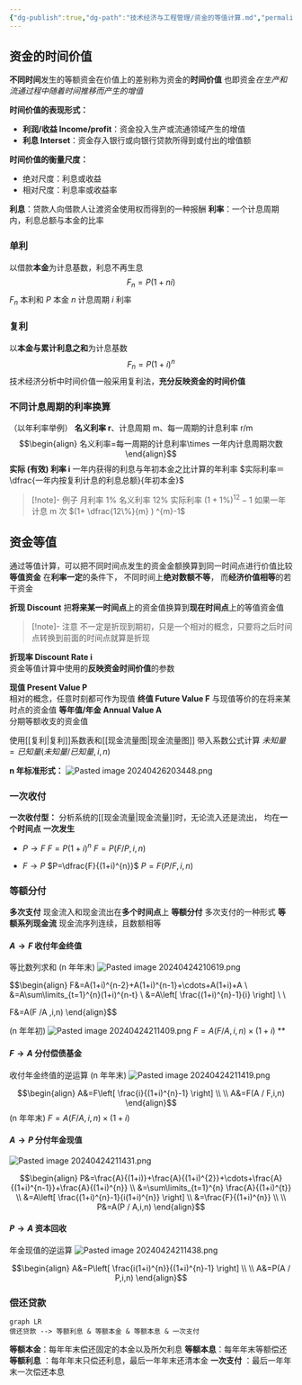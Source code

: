 ```yaml
---
{"dg-publish":true,"dg-path":"技术经济与工程管理/资金的等值计算.md","permalink":"/技术经济与工程管理/资金的等值计算/","dgPassFrontmatter":true,"noteIcon":"","created":"2024-05-21T15:34:07.756+08:00","updated":"2024-10-24T18:16:02.151+08:00"}
---
```


## 资金的时间价值
**不同时间**发生的等额资金在价值上的差别称为资金的**时间价值**
也即资金*在生产和流通过程中随着时间推移而产生的增值*

**时间价值的表现形式：**
- **利润/收益    Income/profit**：资金投入生产或流通领域产生的增值
- **利息   Interset**：资金存入银行或向银行贷款所得到或付出的增值额

**时间价值的衡量尺度：**
- 绝对尺度：利息或收益
- 相对尺度：利息率或收益率

**利息**：贷款人向借款人让渡资金使用权而得到的一种报酬
**利率**：一个计息周期内，利息总额与本金的比率
### 单利
以借款**本金**为计息基数，利息不再生息
$$F_{n}=P(1+ni)$$
$F_{n}$ 本利和   $P$ 本金
$n$ 计息周期  $i$ 利率
### 复利
以**本金与累计利息之和**为计息基数
$$F_{n}=P(1+i)^{n}$$
技术经济分析中时间价值一般采用复利法，**充分反映资金的时间价值**

### 不同计息周期的利率换算
（以年利率举例）
**名义利率  r**、计息周期 m、每一周期的计息利率  r/m
$$\begin{align}
名义利率=每一周期的计息利率\times 一年内计息周期次数
\end{align}$$
**实际 (有效) 利率  i**
一年内获得的利息与年初本金之比计算的年利率
$实际利率＝ \dfrac{一年内按复利计息的利息总额}{年初本金}$
>[!note]- 例子
月利率 1%
名义利率 12%
实际利率  $(1+1\%)^{12}-1$
如果一年计息 m 次
$(1+ \dfrac{12\%}{m} ) ^{m}-1$


## 资金等值
通过等值计算，可以把不同时间点发生的资金金额换算到同一时间点进行价值比较
**等值资金**
在**利率一定**的条件下，
不同时间上**绝对数额不等**，
而**经济价值相等**的若干资金

**折现 Discount**
把**将来某一时间点**上的资金值换算到**现在时间点**上的等值资金值
>[!note]- 注意
>不一定是折现到期初，只是一个相对的概念，只要将之后时间点转换到前面的时间点就算是折现

**折现率 Discount Rate  i**  
资金等值计算中使用的**反映资金时间价值**的参数

**现值   Present Value  P**     
相对的概念，任意时刻都可作为现值
**终值   Future Value  F** 
与现值等价的在将来某时点的资金值
**等年值/年金   Annual Value  A**  
分期等额收支的资金值


使用[[复利\|复利]]系数表和[[现金流量图\|现金流量图]]
带入系数公式计算
$未知量=已知量(未知量 / 已知量,i,n)$

**n 年标准形式：**
![Pasted image 20240426203448.png](/img/user/%E5%8A%9F%E8%83%BD%E6%80%A7%E6%96%87%E4%BB%B6%E5%A4%B9/%E8%BD%BD%E5%85%A5%E7%9A%84%E5%AA%92%E4%BD%93%E8%B5%84%E6%BA%90/Pasted%20image%2020240426203448.png)

### 一次收付
**一次收付型：**
分析系统的[[现金流量\|现金流量]]时，无论流入还是流出，
均在**一个时间点**  **一次发生**

-  $P \to F$
$F=P(1+i)^{n}$    $F=P(F / P,i,n)$

-  $F \to P$
$P=\dfrac{F}{(1+i)^{n}}$    $P=F(P / F,i,n)$

### 等额分付
**多次支付**
现金流入和现金流出在**多个时间点**上
**等额分付**
多次支付的一种形式
**等额系列现金流**
现金流序列连续，且数额相等

####  $A \to F$  收付年金终值
等比数列求和
 (n 年年末)
![Pasted image 20240424210619.png](/img/user/%E5%8A%9F%E8%83%BD%E6%80%A7%E6%96%87%E4%BB%B6%E5%A4%B9/%E8%BD%BD%E5%85%A5%E7%9A%84%E5%AA%92%E4%BD%93%E8%B5%84%E6%BA%90/Pasted%20image%2020240424210619.png)

$$\begin{align}
F&=A(1+i)^{n-2}+A(1+i)^{n-1}+\cdots+A(1+i)+A \\
&=A\sum\limits_{t=1}^{n}(1+i)^{n-t} \\
&=A\left[ \frac{(1+i)^{n}-1}{i} \right] \\ \\

F&=A(F /A ,i,n)
\end{align}$$
 
 (n 年年初)
![Pasted image 20240424211409.png](/img/user/%E5%8A%9F%E8%83%BD%E6%80%A7%E6%96%87%E4%BB%B6%E5%A4%B9/%E8%BD%BD%E5%85%A5%E7%9A%84%E5%AA%92%E4%BD%93%E8%B5%84%E6%BA%90/Pasted%20image%2020240424211409.png)
$F=A(F / A,i,n)\times(1+i)$
**
####  $F \to A$  分付偿债基金
收付年金终值的逆运算
 (n 年年末)
![Pasted image 20240424211419.png](/img/user/%E5%8A%9F%E8%83%BD%E6%80%A7%E6%96%87%E4%BB%B6%E5%A4%B9/%E8%BD%BD%E5%85%A5%E7%9A%84%E5%AA%92%E4%BD%93%E8%B5%84%E6%BA%90/Pasted%20image%2020240424211419.png)

$$\begin{align}
A&=F\left[ \frac{i}{(1+i)^{n}-1} \right] \\
 \\
A&=F(A / F,i,n)
\end{align}$$
(n 年年末)
$F=A(F / A,i,n)\times(1+i)$

####  $A \to P$  分付年金现值
![Pasted image 20240424211431.png](/img/user/%E5%8A%9F%E8%83%BD%E6%80%A7%E6%96%87%E4%BB%B6%E5%A4%B9/%E8%BD%BD%E5%85%A5%E7%9A%84%E5%AA%92%E4%BD%93%E8%B5%84%E6%BA%90/Pasted%20image%2020240424211431.png)


$$\begin{align}
P&=\frac{A}{(1+i)}+\frac{A}{(1+i)^{2}}+\cdots+\frac{A}{(1+i)^{n-1}}+\frac{A}{(1+i)^{n}} \\
&=\sum\limits_{t=1}^{n} \frac{A}{(1+i)^{t}} \\
&=A\left[ \frac{(1+i)^{n}-1}{i(1+i)^{n}} \right] \\
 &=\frac{F}{(1+i)^{n}} \\ \\
P&=A(P / A,i,n)
\end{align}$$


####  $P \to A$  资本回收
年金现值的逆运算
![Pasted image 20240424211438.png](/img/user/%E5%8A%9F%E8%83%BD%E6%80%A7%E6%96%87%E4%BB%B6%E5%A4%B9/%E8%BD%BD%E5%85%A5%E7%9A%84%E5%AA%92%E4%BD%93%E8%B5%84%E6%BA%90/Pasted%20image%2020240424211438.png)

$$\begin{align}
A&=P\left[ \frac{i(1+i)^{n}}{(1+i)^{n}-1} \right] \\
 \\
A&=P(A / P,i,n)
\end{align}$$

### 偿还贷款

```mermaid  
graph LR 
偿还贷款 --> 等额利息 & 等额本金 & 等额本息 & 一次支付 
```


**等额本金**：每年年末偿还固定的本金以及所欠利息
**等额本息**：每年年末等额偿还
**等额利息** ：每年年末只偿还利息，最后一年年末还清本金
**一次支付** ：最后一年年末一次偿还本息
